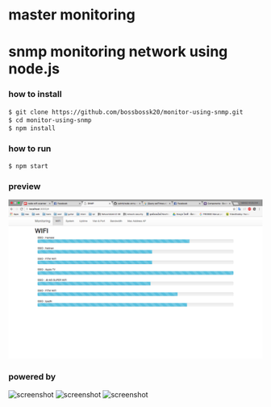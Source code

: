 # master monitoring
# snmp monitoring network using node.js
### how to install
```
$ git clone https://github.com/bossbossk20/monitor-using-snmp.git
$ cd monitor-using-snmp
$ npm install

```
### how to run
```
$ npm start
```
### preview
![ screenshot](screen.png)
### powered by
![ screenshot](http://werehumans.com/wp-content/uploads/2015/10/1436439824nodejs-logo.png)
![screenshot](https://camo.githubusercontent.com/fc61dcbdb7a6e49d3adecc12194b24ab20dfa25b/68747470733a2f2f692e636c6f756475702e636f6d2f7a6659366c4c376546612d3330303078333030302e706e67)
![ screenshot](http://l-lin.github.io/angular-datatables/images/AngularJS.png)
